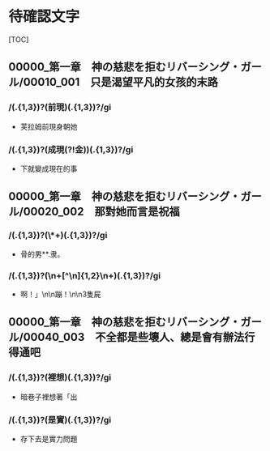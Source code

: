 # 待確認文字

[TOC]

## 00000_第一章　神の慈悲を拒むリバーシング・ガール/00010_001　只是渴望平凡的女孩的末路

### /(.{1,3})?(前現)(.{1,3})?/gi

- 芙拉姆前現身朝她

### /(.{1,3})?(成現(?!金))(.{1,3})?/gi

- 下就變成現在的事


## 00000_第一章　神の慈悲を拒むリバーシング・ガール/00020_002　那對她而言是祝福

### /(.{1,3})?(\\*+)(.{1,3})?/gi

- 骨的男**.隶。

### /(.{1,3})?(\n+[^\n]{1,2}\n+)(.{1,3})?/gi

- 啊！」\n\n蹦！\n\n3隻屍


## 00000_第一章　神の慈悲を拒むリバーシング・ガール/00040_003　不全都是些壞人、總是會有辦法行得通吧

### /(.{1,3})?(裡想)(.{1,3})?/gi

- 暗巷子裡想著「出

### /(.{1,3})?(是實)(.{1,3})?/gi

- 存下去是實力問題
